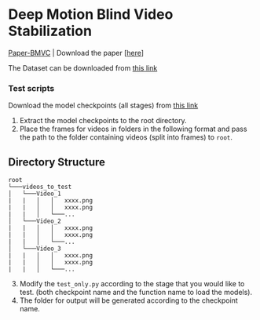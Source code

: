 # Deep Motion Blind Video Stabilization

[Paper-BMVC](https://www.bmvc2021-virtualconference.com/conference/papers/paper_0316.html) | Download the paper [[here](https://www.bmvc2021-virtualconference.com/assets/papers/0316.pdf)] 

The Dataset can be downloaded from [this link](https://hyu-my.sharepoint.com/:u:/g/personal/kashifali_hanyang_ac_kr/EcHrM-0xmmpNiyrlZeUhDj8B6mRAVpSlSWH2jM6twbI7CQ?e=1rcrVE)


### Test scripts
Download the model checkpoints (all stages) from [this link](https://hyu-my.sharepoint.com/:u:/g/personal/kashifali_hanyang_ac_kr/EYJI4NLx_DFNtbC2wZkucjYBDe3aJj0pDn-USQtPTiI8tQ?e=USbYGJ)

1. Extract the model checkpoints to the root directory.
2. Place the frames for videos in folders in the following format and pass the path to the folder containing videos (split into frames) to ```root```.
## Directory Structure

``` text
root
└───videos_to_test
│   └───Video_1
|   |   │   │   xxxx.png
|   |   │   │   xxxx.png
|   |   │   └───...
│   └───Video_2
|   |   │   │   xxxx.png
|   |   │   │   xxxx.png
|   |   │   └───...
│   └───Video_3
|   |   │   │   xxxx.png
|   |   │   │   xxxx.png
|   |   │   └───...
```
3. Modify the ```test_only.py```  according to the stage that you would like to test. (both checkpoint name and the function name to load the models).
4. The folder for output will be generated according to the checkpoint name.
